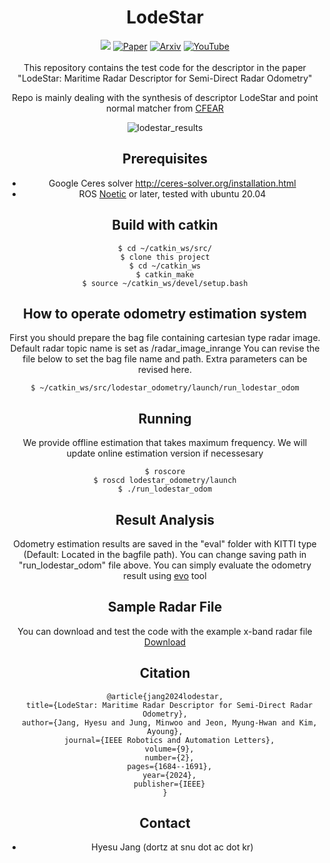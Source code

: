 <div align="center">
  <h1>LodeStar</h1>
  <a href="/"><img src="https://img.shields.io/badge/-C++-blue?logo=cplusplus" /></a>
  <a href="https://ieeexplore.ieee.org/document/10380692"><img src="https://img.shields.io/badge/Paper-PDF-yellow" alt="Paper" /></a>
  <a href="https://arxiv.org/abs/2403.02773"><img src="https://img.shields.io/badge/arXiv-2410.01325-b31b1b.svg?style=flat-square" alt="Arxiv" /></a>
  <a href="https://youtu.be/YRMNGUgaGSI?feature=shared"><img src="https://badges.aleen42.com/src/youtube.svg" alt="YouTube" /></a>
  <br />
  <br />
This repository contains the test code for the descriptor in the paper "LodeStar: Maritime Radar Descriptor for Semi-Direct Radar Odometry"

Repo is mainly dealing with the synthesis of descriptor LodeStar and point normal matcher from [CFEAR](https://github.com/dan11003/CFEAR_Radarodometry_code_public.git)

![lodestar_results](https://github.com/hyesu-jang/LodeStar/assets/30336462/08def05c-b2ac-4d4d-aed5-bdd605084c0c)


## Prerequisites
  * Google Ceres solver  http://ceres-solver.org/installation.html
  * ROS [Noetic](http://wiki.ros.org/noetic) or later, tested with ubuntu 20.04

## Build with catkin

```
$ cd ~/catkin_ws/src/
$ clone this project
$ cd ~/catkin_ws
$ catkin_make
$ source ~/catkin_ws/devel/setup.bash
```

## How to operate odometry estimation system
First you should prepare the bag file containing cartesian type radar image.
Default radar topic name is set as /radar_image_inrange
You can revise the file below to set the bag file name and path. Extra parameters can be revised here.
```
$ ~/catkin_ws/src/lodestar_odometry/launch/run_lodestar_odom
```

## Running
We provide offline estimation that takes maximum frequency.
We will update online estimation version if necessesary

```
$ roscore
$ roscd lodestar_odometry/launch
$ ./run_lodestar_odom
```

## Result Analysis
Odometry estimation results are saved in the "eval" folder with KITTI type (Default: Located in the bagfile path).
You can change saving path in "run_lodestar_odom" file above.
You can simply evaluate the odometry result using [evo](https://github.com/MichaelGrupp/evo) tool


## Sample Radar File
You can download and test the code with the example x-band radar file [Download](https://drive.google.com/drive/folders/12PN696UkMj0rJ62Ug7zIjDkgvIkPOzi1?usp=sharing)


## Citation
```
@article{jang2024lodestar,
  title={LodeStar: Maritime Radar Descriptor for Semi-Direct Radar Odometry},
  author={Jang, Hyesu and Jung, Minwoo and Jeon, Myung-Hwan and Kim, Ayoung},
  journal={IEEE Robotics and Automation Letters},
  volume={9},
  number={2},
  pages={1684--1691},
  year={2024},
  publisher={IEEE}
}

```

## Contact
* Hyesu Jang (dortz at snu dot ac dot kr)



